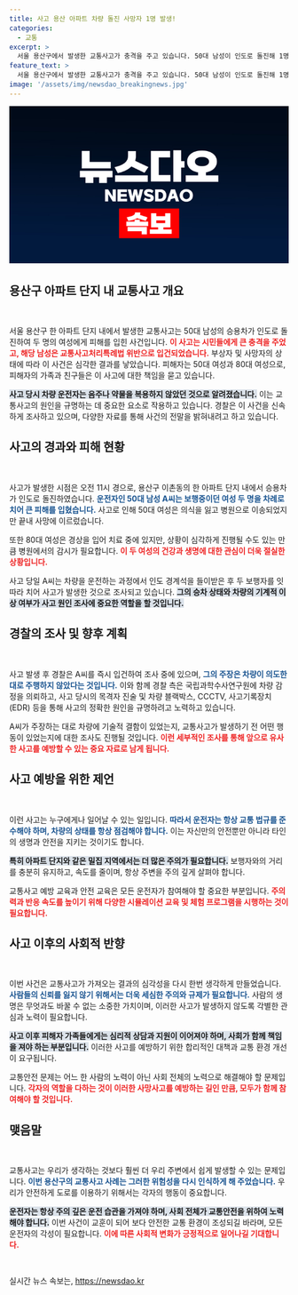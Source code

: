```yaml
---
title: 사고 용산 아파트 차량 돌진 사망자 1명 발생!
categories:
  - 교통
excerpt: >
  서울 용산구에서 발생한 교통사고가 충격을 주고 있습니다. 50대 남성이 인도로 돌진해 1명을 사망하게 하고 1명을 부상시키고, 그는 차량이 의도대로 주행하지 않았다고 주장했습니다. 과연 그 안에 숨겨진 진실은 무엇일까요?
feature_text: >
  서울 용산구에서 발생한 교통사고가 충격을 주고 있습니다. 50대 남성이 인도로 돌진해 1명을 사망하게 하고 1명을 부상시키고, 그는 차량이 의도대로 주행하지 않았다고 주장했습니다. 과연 그 안에 숨겨진 진실은 무엇일까요?
image: '/assets/img/newsdao_breakingnews.jpg'
---
```


<p><img src="/assets/img/newsdao_breakingnews.jpg" alt="bookingtag 속보" /></p>

<h2 data-ke-size="size26">용산구 아파트 단지 내 교통사고 개요</h2>

<p data-ke-size="size16">&nbsp;</p>

<p>서울 용산구 한 아파트 단지 내에서 발생한 교통사고는 50대 남성의 승용차가 인도로 돌진하여 두 명의 여성에게 피해를 입힌 사건입니다. <b><span style="color: #ee2323;">이 사고는 시민들에게 큰 충격을 주었고, 해당 남성은 교통사고처리특례법 위반으로 입건되었습니다.</span></b> 부상자 및 사망자의 상태에 따라 이 사건은 심각한 결과를 낳았습니다. 피해자는 50대 여성과 80대 여성으로, 피해자의 가족과 친구들은 이 사고에 대한 책임을 묻고 있습니다. </p>

<p><b><span style="background-color: #21538527;">사고 당시 차량 운전자는 음주나 약물을 복용하지 않았던 것으로 알려졌습니다.</span></b> 이는 교통사고의 원인을 규명하는 데 중요한 요소로 작용하고 있습니다. 경찰은 이 사건을 신속하게 조사하고 있으며, 다양한 자료를 통해 사건의 전말을 밝혀내려고 하고 있습니다. </p>

<h2 data-ke-size="size26">사고의 경과와 피해 현황</h2>

<p data-ke-size="size16">&nbsp;</p>

<p>사고가 발생한 시점은 오전 11시 경으로, 용산구 이촌동의 한 아파트 단지 내에서 승용차가 인도로 돌진하였습니다. <b><span style="color: #1a5490;">운전자인 50대 남성 A씨는 보행중이던 여성 두 명을 차례로 치어 큰 피해를 입혔습니다.</span></b> 사고로 인해 50대 여성은 의식을 잃고 병원으로 이송되었지만 끝내 사망에 이르렀습니다. </p>

<p>또한 80대 여성은 경상을 입어 치료 중에 있지만, 상황이 심각하게 진행될 수도 있는 만큼 병원에서의 감시가 필요합니다. <b><span style="color: #ee2323;">이 두 여성의 건강과 생명에 대한 관심이 더욱 절실한 상황입니다.</span></b> </p>

<p>사고 당일 A씨는 차량을 운전하는 과정에서 인도 경계석을 들이받은 후 두 보행자를 잇따라 치어 사고가 발생한 것으로 조사되고 있습니다. <b><span style="background-color: #21538527;">그의 승차 상태와 차량의 기계적 이상 여부가 사고 원인 조사에 중요한 역할을 할 것입니다.</span></b></p>

<h2 data-ke-size="size26">경찰의 조사 및 향후 계획</h2>

<p data-ke-size="size16">&nbsp;</p>

<p>사고 발생 후 경찰은 A씨를 즉시 입건하여 조사 중에 있으며, <b><span style="color: #1a5490;">그의 주장은 차량이 의도한 대로 주행하지 않았다는 것입니다.</span></b> 이와 함께 경찰 측은 국립과학수사연구원에 차량 감정을 의뢰하고, 사고 당시의 목격자 진술 및 차량 블랙박스, CCCTV, 사고기록장치(EDR) 등을 통해 사고의 정확한 원인을 규명하려고 노력하고 있습니다. </p>

<p>A씨가 주장하는 대로 차량에 기술적 결함이 있었는지, 교통사고가 발생하기 전 어떤 행동이 있었는지에 대한 조사도 진행될 것입니다. <b><span style="color: #ee2323;">이런 세부적인 조사를 통해 앞으로 유사한 사고를 예방할 수 있는 중요 자료로 남게 됩니다.</span></b> </p>

<h2 data-ke-size="size26">사고 예방을 위한 제언</h2>

<p data-ke-size="size16">&nbsp;</p>

<p>이런 사고는 누구에게나 일어날 수 있는 일입니다. <b><span style="color: #1a5490;">따라서 운전자는 항상 교통 법규를 준수해야 하며, 차량의 상태를 항상 점검해야 합니다.</span></b> 이는 자신만의 안전뿐만 아니라 타인의 생명과 안전을 지키는 것이기도 합니다. </p>

<p><b><span style="background-color: #21538527;">특히 아파트 단지와 같은 밀집 지역에서는 더 많은 주의가 필요합니다.</span></b> 보행자와의 거리를 충분히 유지하고, 속도를 줄이며, 항상 주변을 주의 깊게 살펴야 합니다. </p>

<p>교통사고 예방 교육과 안전 교육은 모든 운전자가 참여해야 할 중요한 부분입니다. <b><span style="color: #ee2323;">주의력과 반응 속도를 높이기 위해 다양한 시뮬레이션 교육 및 체험 프로그램을 시행하는 것이 필요합니다.</span></b></p>

<h2 data-ke-size="size26">사고 이후의 사회적 반향</h2>

<p data-ke-size="size16">&nbsp;</p>

<p>이번 사건은 교통사고가 가져오는 결과의 심각성을 다시 한번 생각하게 만들었습니다. <b><span style="color: #1a5490;">사람들의 신뢰를 잃지 않기 위해서는 더욱 세심한 주의와 규제가 필요합니다.</span></b> 사람의 생명은 무엇과도 바꿀 수 없는 소중한 가치이며, 이러한 사고가 발생하지 않도록 각별한 관심과 노력이 필요합니다. </p>

<p><b><span style="background-color: #21538527;">사고 이후 피해자 가족들에게는 심리적 상담과 지원이 이어져야 하며, 사회가 함께 책임을 져야 하는 부분입니다.</span></b> 이러한 사고를 예방하기 위한 합리적인 대책과 교통 환경 개선이 요구됩니다. </p>

<p>교통안전 문제는 어느 한 사람의 노력이 아닌 사회 전체의 노력으로 해결해야 할 문제입니다. <b><span style="color: #ee2323;">각자의 역할을 다하는 것이 이러한 사망사고를 예방하는 길인 만큼, 모두가 함께 참여해야 할 것입니다.</span></b></p>

<h2 data-ke-size="size26">맺음말</h2>

<p data-ke-size="size16">&nbsp;</p>

<p>교통사고는 우리가 생각하는 것보다 훨씬 더 우리 주변에서 쉽게 발생할 수 있는 문제입니다. <b><span style="color: #1a5490;">이번 용산구의 교통사고 사례는 그러한 위험성을 다시 인식하게 해 주었습니다.</span></b> 우리가 안전하게 도로를 이용하기 위해서는 각자의 행동이 중요합니다. </p>

<p><b><span style="background-color: #21538527;">운전자는 항상 주의 깊은 운전 습관을 가져야 하며, 사회 전체가 교통안전을 위하여 노력해야 합니다.</span></b> 이번 사건이 교훈이 되어 보다 안전한 교통 환경이 조성되길 바라며, 모든 운전자의 각성이 필요합니다. <b><span style="color: #ee2323;">이에 따른 사회적 변화가 긍정적으로 일어나길 기대합니다.</span></b> </p>

<p data-ke-size="size16">&nbsp;</p>
실시간 뉴스 속보는, <a href="https://newsdao.kr" rel="dofollow">https://newsdao.kr</a>


